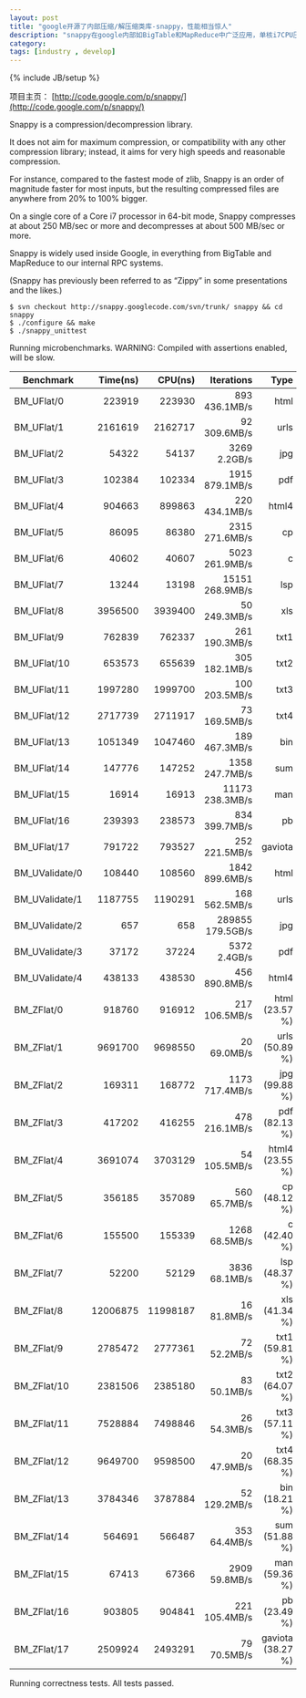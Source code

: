 ```yaml
---
layout: post
title: "google开源了内部压缩/解压缩类库-snappy，性能相当惊人"
description: "snappy在google内部如BigTable和MapReduce中广泛应用，单核i7CPU压缩速度可以达到250MB/sec，解压缩速度达到500MB/sec"
category: 
tags: [industry , develop]
---
```

{% include JB/setup %}

项目主页： [http://code.google.com/p/snappy/](http://code.google.com/p/snappy/)

<p>Snappy is a compression/decompression library.</p>
<p>It does not aim for maximum compression, or compatibility with any other compression library; instead, it aims for very high speeds and reasonable compression.</p>
<p>For instance, compared to the fastest mode of zlib, Snappy is an order of magnitude faster for most inputs, but the resulting compressed files are anywhere from 20% to 100% bigger.</p>
<p>On a single core of a Core i7 processor in 64-bit mode, Snappy compresses at about 250 MB/sec or more and decompresses at about 500 MB/sec or more.</p>
<p>Snappy is widely used inside Google, in everything from BigTable and MapReduce to our internal RPC systems.</p>
<p>(Snappy has previously been referred to as “Zippy” in some presentations and the likes.)</p>

    $ svn checkout http://snappy.googlecode.com/svn/trunk/ snappy && cd snappy 
    $ ./configure && make
    $ ./snappy_unittest

Running microbenchmarks.
WARNING: Compiled with assertions enabled, will be slow.

Benchmark      |      Time(ns) |   CPU(ns)     |      Iterations | Type|
---------------|--------------:|--------------:|----------------:|------:|
BM_UFlat/0     |        223919 |    223930     |   893 436.1MB/s | html|
BM_UFlat/1     |       2161619 |   2162717     |    92 309.6MB/s | urls|
BM_UFlat/2     |         54322 |     54137     |    3269 2.2GB/s | jpg|
BM_UFlat/3     |        102384 |    102334     |  1915 879.1MB/s | pdf|
BM_UFlat/4     |        904663 |    899863     |   220 434.1MB/s | html4|
BM_UFlat/5     |         86095 |     86380     |  2315 271.6MB/s | cp|
BM_UFlat/6     |         40602 |     40607     |  5023 261.9MB/s | c|
BM_UFlat/7     |         13244 |     13198     | 15151 268.9MB/s | lsp|
BM_UFlat/8     |       3956500 |   3939400     |    50 249.3MB/s | xls|
BM_UFlat/9     |        762839 |    762337     |   261 190.3MB/s | txt1|
BM_UFlat/10    |        653573 |    655639     |   305 182.1MB/s | txt2|
BM_UFlat/11    |       1997280 |   1999700     |   100 203.5MB/s | txt3|
BM_UFlat/12    |       2717739 |   2711917     |    73 169.5MB/s | txt4|
BM_UFlat/13    |       1051349 |   1047460     |   189 467.3MB/s | bin|
BM_UFlat/14    |        147776 |    147252     |  1358 247.7MB/s | sum|
BM_UFlat/15    |         16914 |     16913     | 11173 238.3MB/s | man|
BM_UFlat/16    |        239393 |    238573     |   834 399.7MB/s | pb|
BM_UFlat/17    |        791722 |    793527     |   252 221.5MB/s | gaviota|
BM_UValidate/0 |        108440 |    108560     |  1842 899.6MB/s | html|
BM_UValidate/1 |       1187755 |   1190291     |   168 562.5MB/s | urls|
BM_UValidate/2 |           657 |       658     |289855 179.5GB/s | jpg|
BM_UValidate/3 |         37172 |     37224     |    5372 2.4GB/s | pdf|
BM_UValidate/4 |        438133 |    438530     |   456 890.8MB/s | html4|
BM_ZFlat/0     |        918760 |    916912     |   217 106.5MB/s | html (23.57 %)|
BM_ZFlat/1     |       9691700 |   9698550     |     20 69.0MB/s | urls (50.89 %)|
BM_ZFlat/2     |        169311 |    168772     |  1173 717.4MB/s | jpg (99.88 %)|
BM_ZFlat/3     |        417202 |    416255     |   478 216.1MB/s | pdf (82.13 %)|
BM_ZFlat/4     |       3691074 |   3703129     |    54 105.5MB/s | html4 (23.55 %)|
BM_ZFlat/5     |        356185 |    357089     |    560 65.7MB/s | cp (48.12 %)|
BM_ZFlat/6     |        155500 |    155339     |   1268 68.5MB/s | c (42.40 %)|
BM_ZFlat/7     |         52200 |     52129     |   3836 68.1MB/s | lsp (48.37 %)|
BM_ZFlat/8     |      12006875 |  11998187     |     16 81.8MB/s | xls (41.34 %)|
BM_ZFlat/9     |       2785472 |   2777361     |     72 52.2MB/s | txt1 (59.81 %)|
BM_ZFlat/10    |       2381506 |   2385180     |     83 50.1MB/s | txt2 (64.07 %)|
BM_ZFlat/11    |       7528884 |   7498846     |     26 54.3MB/s | txt3 (57.11 %)|
BM_ZFlat/12    |       9649700 |   9598500     |     20 47.9MB/s | txt4 (68.35 %)|
BM_ZFlat/13    |       3784346 |   3787884     |    52 129.2MB/s | bin (18.21 %)|
BM_ZFlat/14    |        564691 |    566487     |    353 64.4MB/s | sum (51.88 %)|
BM_ZFlat/15    |         67413 |     67366     |   2909 59.8MB/s | man (59.36 %)|
BM_ZFlat/16    |        903805 |    904841     |   221 105.4MB/s | pb (23.49 %)|
BM_ZFlat/17    |       2509924 |   2493291     |     79 70.5MB/s | gaviota (38.27 %)|

Running correctness tests.
All tests passed.
    

